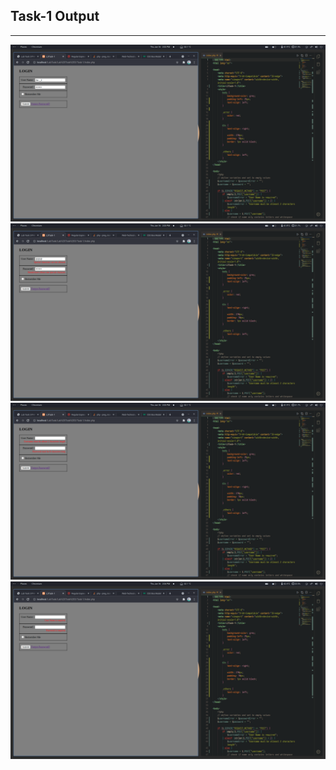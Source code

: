 ## Task-1 Output
----------------

![alt text](Task-1/Screenshots/Output-1.1.png)
![alt text](Task-1/Screenshots/Output-1.2.png)
![alt text](Task-1/Screenshots/Output-1.3.png)
![alt text](Task-1/Screenshots/Output-1.4.png)
